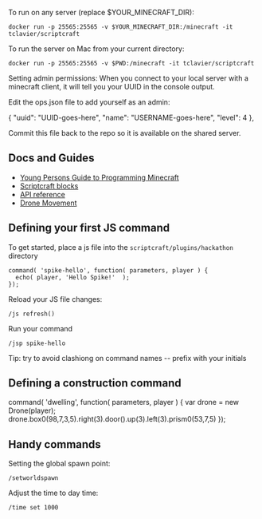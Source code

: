 
To run on any server (replace $YOUR_MINECRAFT_DIR):

    docker run -p 25565:25565 -v $YOUR_MINECRAFT_DIR:/minecraft -it tclavier/scriptcraft

To run the server on Mac from your current directory:

    docker run -p 25565:25565 -v $PWD:/minecraft -it tclavier/scriptcraft


Setting admin permissions:
When you connect to your local server with a minecraft client, it will tell you your UUID in the console output.

Edit the ops.json file to add yourself as an admin:

{
    "uuid": "UUID-goes-here",
    "name": "USERNAME-goes-here",
    "level": 4
  },

Commit this file back to the repo so it is available on the shared server.


Docs and Guides
---------------

* [Young Persons Guide to Programming Minecraft](https://github.com/walterhiggins/ScriptCraft/blob/master/docs/YoungPersonsGuideToProgrammingMinecraft.md)
 * [Scriptcraft blocks](https://github.com/walterhiggins/ScriptCraft/blob/master/docs/YoungPersonsGuideToProgrammingMinecraft.md#common-block-materials)
* [API reference](https://github.com/walterhiggins/ScriptCraft/blob/development/docs/API-Reference.md)
 * [Drone Movement](https://github.com/walterhiggins/ScriptCraft/blob/development/docs/API-Reference.md#drone-movement)



Defining your first JS command
------------------------------

To get started, place a js file into the `scriptcraft/plugins/hackathon` directory

```
command( 'spike-hello', function( parameters, player ) {
  echo( player, 'Hello Spike!'  );
});
```

Reload your JS file changes: 

```
/js refresh()
```

Run your command

```
/jsp spike-hello
```

Tip: try to avoid clashiong on command names -- prefix with your initials

Defining a construction command
-------------------------------
command( 'dwelling', function( parameters, player ) {
    var drone = new Drone(player);
    drone.box0(98,7,3,5).right(3).door().up(3).left(3).prism0(53,7,5)
});


Handy commands
--------------

Setting the global spawn point:

    /setworldspawn

Adjust the time to day time:

    /time set 1000